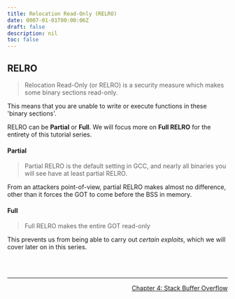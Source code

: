 ```yaml
---
title: Relocation Read-Only (RELRO)
date: 0007-01-01T00:00:06Z
draft: false
description: nil
toc: false
---
```


## RELRO

> Relocation Read-Only (or RELRO) is a security measure which makes some binary sections read-only.

This means that you are unable to write or execute functions in these 'binary sections'.

RELRO can be **Partial** or **Full**. We will focus more on **Full RELRO** for the entirety of this tutorial series.

#### Partial

> Partial RELRO is the default setting in GCC, and nearly all binaries you will see have at least partial RELRO.

From an attackers point-of-view, partial RELRO makes almost no difference, other than it forces the GOT to come before the BSS in memory.

#### Full

> Full RELRO makes the entire GOT read-only

This prevents us from being able to carry out _certain exploits_, which we will cover later on in this series.

<br><br>

---

<div style="text-align: right"> <a href="/pwn/stack/bof">Chapter 4: Stack Buffer Overflow</a> </div>

